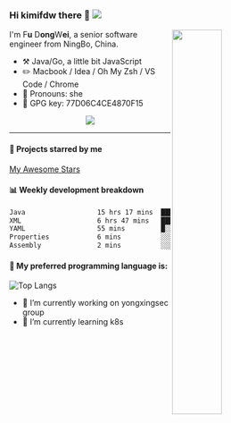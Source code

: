 
### Hi kimifdw there :wave: [![ ](https://cfrating.ihcr.top/?user=kimifdw&style=flat-square)](https://codeforces.com/profile/kimifdw)

[<img align="right" width="42%" src="https://github-readme-stats.vercel.app/api?username=kimifdw&show_icons=true&theme=radical">](https://metrics.lecoq.io/kimifdw?template=classic&config.timezone=Asia%2FShanghai&config.animated=true)

I'm F**u** D**ong**W**ei**, a senior software engineer from NingBo, China.

-   :hammer_and_pick: Java/Go, a little bit JavaScript
-   :pencil2: Macbook / Idea / Oh My Zsh / VS Code / Chrome
-   :woman: Pronouns: she
-   :key: GPG key: 77D06C4CE4870F15

<p align="center">
<img align="center" src="https://github-profile-trophy.vercel.app/?username=kimifdw&MultipleLang,Star,Follower,Commit,Issue" style="max-width:100%;">
</p>

---

#### :star2: Projects starred by me

[My Awesome Stars](AWESOME-STARS.md)

#### :bar_chart: Weekly development breakdown

<!--START_SECTION:waka-->

```txt
Java                  15 hrs 17 mins  ████████████████▒░░░░░░░░   65.98 %
XML                   6 hrs 47 mins   ███████▒░░░░░░░░░░░░░░░░░   29.28 %
YAML                  55 mins         █░░░░░░░░░░░░░░░░░░░░░░░░   04.00 %
Properties            6 mins          ░░░░░░░░░░░░░░░░░░░░░░░░░   00.49 %
Assembly              2 mins          ░░░░░░░░░░░░░░░░░░░░░░░░░   00.15 %
```

<!--END_SECTION:waka-->


#### :wrench: My preferred programming language is:

![Top Langs](https://github-readme-stats.vercel.app/api/top-langs/?username=kimifdw&layout=compact&hide=html,css,javascript)

- 🔭 I’m currently working on yongxingsec group
- 🌱 I’m currently learning k8s

<!--
**kimifdw/kimifdw** is a ✨ _special_ ✨ repository because its `README.md` (this file) appears on your GitHub profile.

Here are some ideas to get you started:

- 🔭 I’m currently working on ...
- 🌱 I’m currently learning ...
- 👯 I’m looking to collaborate on ...
- 🤔 I’m looking for help with ...
- 💬 Ask me about ...
- 📫 How to reach me: ...
- 😄 Pronouns: ...
- ⚡ Fun fact: ...
-->
